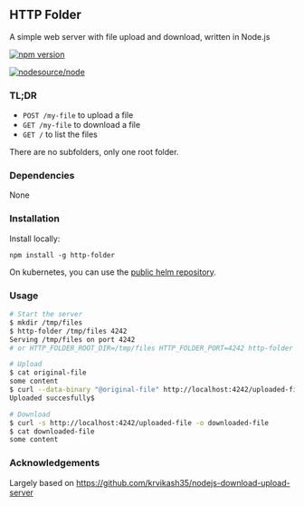HTTP Folder
----

A simple web server with file upload and download, written in Node.js

[![npm version](https://badge.fury.io/js/http-folder.svg)](https://badge.fury.io/js/http-folder)

[![nodesource/node](http://dockeri.co/image/aureliengasser/http-folder)](https://registry.hub.docker.com/r/aureliengasser/http-folder)

### TL;DR

- `POST /my-file` to upload a file
- `GET /my-file` to download a file
- `GET /` to list the files

There are no subfolders, only one root folder.

### Dependencies

None

### Installation

Install locally:

```
npm install -g http-folder
```

On kubernetes, you can use the [public helm repository](https://github.com/AurelienGasser/charts).

### Usage

```bash
# Start the server
$ mkdir /tmp/files
$ http-folder /tmp/files 4242
Serving /tmp/files on port 4242
# or HTTP_FOLDER_ROOT_DIR=/tmp/files HTTP_FOLDER_PORT=4242 http-folder

# Upload
$ cat original-file
some content
$ curl --data-binary "@original-file" http://localhost:4242/uploaded-file
Uploaded succesfully$

# Download
$ curl -s http://localhost:4242/uploaded-file -o downloaded-file
$ cat downloaded-file
some content
```

### Acknowledgements

Largely based on https://github.com/krvikash35/nodejs-download-upload-server
